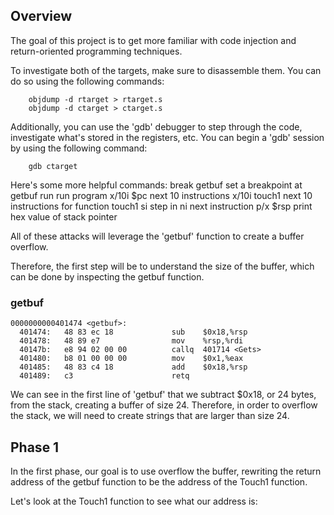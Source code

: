 ## Overview

The goal of this project is to get more familiar with code injection and return-oriented programming techniques. 

To investigate both of the targets, make sure to disassemble them. You can do so using the following commands: 

        objdump -d rtarget > rtarget.s
        objdump -d ctarget > ctarget.s
        
Additionally, you can use the 'gdb' debugger to step through the code, investigate what's stored in the registers, etc. 
You can begin a 'gdb' session by using the following command: 

        gdb ctarget
        
Here's some more helpful commands: 
        break getbuf     set a breakpoint at getbuf
        run              run program
        x/10i $pc        next 10 instructions
        x/10i touch1     next 10 instructions for function touch1
        si               step in
        ni               next instruction
        p/x $rsp         print hex value of stack pointer


All of these attacks will leverage the 'getbuf' function to create a buffer overflow. 

Therefore, the first step will be to understand the size of the buffer, which can be done by inspecting the getbuf function. 

### getbuf

    0000000000401474 <getbuf>:
      401474:	48 83 ec 18          	sub    $0x18,%rsp
      401478:	48 89 e7             	mov    %rsp,%rdi
      40147b:	e8 94 02 00 00       	callq  401714 <Gets>
      401480:	b8 01 00 00 00       	mov    $0x1,%eax
      401485:	48 83 c4 18          	add    $0x18,%rsp
      401489:	c3                   	retq   
  
We can see in the first line of 'getbuf' that we subtract $0x18, or 24 bytes, from the stack, creating a buffer of size 24. Therefore, in order to overflow the stack, we will need to create strings that are larger than size 24. 

## Phase 1
In the first phase, our goal is to use overflow the buffer, rewriting the return address of the getbuf function to be the address of the Touch1 function. 

Let's look at the Touch1 function to see what our address is: 

